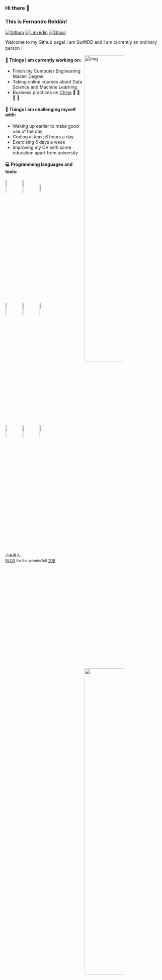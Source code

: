 ### Hi there 👋 
### This is Fernando Roldán!

[![Github](https://img.shields.io/badge/-Github-000?style=flat&logo=Github&logoColor=white)](https://github.com/swiftdd)
[![Linkedin](https://img.shields.io/badge/-LinkedIn-blue?style=flat&logo=Linkedin&logoColor=white)](https://swiftdd.github.io/)
[![Gmail](https://img.shields.io/badge/-Gmail-c14438?style=flat&logo=Gmail&logoColor=white)](mailto:swiftdd.github.io@gmail.com)

Welcome to my Github page! I am SwiftDD and I am currently an ordinary person！ 

<img align="right" alt="img" src="https://img2.baidu.com/it/u=1259727038,3348873407&fm=253&fmt=auto&app=138&f=JPEG?w=500&h=334" width="50%" height="auto" />


#### 🌱 Things I am currently working on: 
- Finish my Computer Engineering Master Degree  
- Taking online courses about Data Science and Machine Learning 
- Business practices on [China](https://github.com/swiftdd) 🚀 🚀 🚀 🚀 

#### :muscle: Things I am challenging myself with:
- Waking up earlier to make good use of the day
- Coding at least 6 hours a day
- Exercising 5 days a week
- Improving my CV with some education apart from university

#### :computer: Programming languages and tools: 
<p>
	<img width="50%" align="right" src="https://github-readme-stats.vercel.app/api?username=swiftdd&show_icons=true&hide_border=true" />

<code><img width="10%" src="https://www.vectorlogo.zone/logos/java/java-ar21.svg"></code>
<code><img width="10%" src="https://www.vectorlogo.zone/logos/python/python-ar21.svg"></code>
<code><img width="8%" src="https://www.vectorlogo.zone/logos/r-project/r-project-icon.svg"></code>
<br />
<code><img width="10%" src="https://www.vectorlogo.zone/logos/pocoo_flask/pocoo_flask-ar21.svg"></code>
<code><img width="10%" src="https://www.vectorlogo.zone/logos/mysql/mysql-ar21.svg"></code>
<code><img width="10%" src="https://www.vectorlogo.zone/logos/mongodb/mongodb-ar21.svg"></code>
<br />
<code><img width="10%" src="https://www.vectorlogo.zone/logos/apache_spark/apache_spark-ar21.svg"></code>
<code><img width="10%" src="https://www.vectorlogo.zone/logos/apache_hadoop/apache_hadoop-ar21.svg"></code>
<code><img width="10%" src="https://www.vectorlogo.zone/logos/git-scm/git-scm-ar21.svg"></code>
</p>

<sub>点击进入: <br/>[BLOG](https://swiftdd.github.io) for the wonderfull [文章](https://swiftdd.github.io/post/du-shu-bi-ji-zhi-ding-pian/)</sub>
